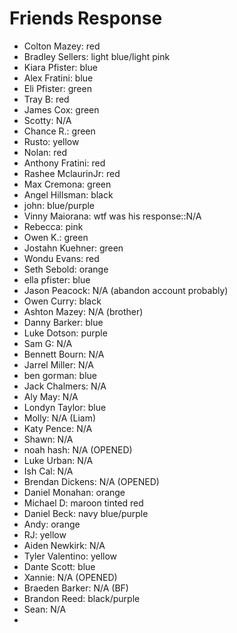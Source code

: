 # Friends Response

- Colton Mazey: red
- Bradley Sellers: light blue/light pink
- Kiara Pfister: blue
- Alex Fratini: blue
- Eli Pfister: green
- Tray B: red
- James Cox: green
- Scotty: N/A
- Chance R.: green
- Rusto: yellow
- Nolan: red
- Anthony Fratini: red
- Rashee MclaurinJr: red
- Max Cremona: green
- Angel Hillsman: black
- john: blue/purple
- Vinny Maiorana: wtf was his response::N/A
- Rebecca: pink
- Owen K.: green
- Jostahn Kuehner: green
- Wondu Evans: red
- Seth Sebold: orange
- ella pfister: blue
- Jason Peacock: N/A (abandon account probably)
- Owen Curry: black
- Ashton Mazey: N/A (brother)
- Danny Barker: blue
- Luke Dotson: purple
- Sam G: N/A
- Bennett Bourn: N/A
- Jarrel Miller: N/A
- ben gorman: blue
- Jack Chalmers: N/A
- Aly May: N/A
- Londyn Taylor: blue
- Molly: N/A (Liam)
- Katy Pence: N/A
- Shawn: N/A
- noah hash: N/A (OPENED)
- Luke Urban: N/A
- Ish Cal: N/A
- Brendan Dickens: N/A (OPENED)
- Daniel Monahan: orange
- Michael D: maroon tinted red
- Daniel Beck: navy blue/purple
- Andy: orange
- RJ: yellow
- Aiden Newkirk: N/A
- Tyler Valentino: yellow
- Dante Scott: blue
- Xannie: N/A (OPENED)
- Braeden Barker: N/A (BF)
- Brandon Reed: black/purple
- Sean: N/A
- 